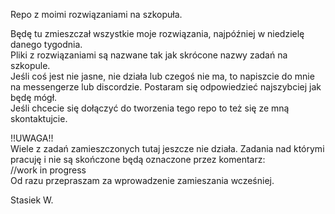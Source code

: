 Repo z moimi rozwiązaniami na szkopuła.

Będę tu zmieszczał wszystkie moje rozwiązania, najpóźniej w niedzielę danego tygodnia.  
Pliki z rozwiązaniami są nazwane tak jak skrócone nazwy zadań na szkopule.  
Jeśli coś jest nie jasne, nie działa lub czegoś nie ma, to napiszcie do mnie na messengerze lub discordzie. Postaram się odpowiedzieć najszybciej jak będę mógł.  
Jeśli chcecie się dołączyć do tworzenia tego repo to też się ze mną skontaktujcie.  

!!UWAGA!!  
Wiele z zadań zamieszczonych tutaj jeszcze nie działa. Zadania nad którymi pracuję i nie są skończone będą oznaczone przez komentarz:  
//work in progress  
Od razu przepraszam za wprowadzenie zamieszania wcześniej.  

Stasiek W.
